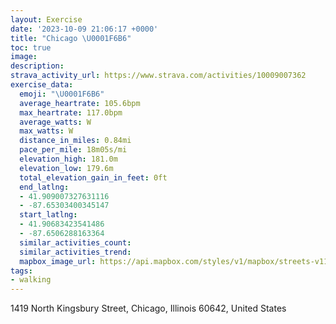 ```yaml
---
layout: Exercise
date: '2023-10-09 21:06:17 +0000'
title: "Chicago \U0001F6B6"
toc: true
image:
description:
strava_activity_url: https://www.strava.com/activities/10009007362
exercise_data:
  emoji: "\U0001F6B6"
  average_heartrate: 105.6bpm
  max_heartrate: 117.0bpm
  average_watts: W
  max_watts: W
  distance_in_miles: 0.84mi
  pace_per_mile: 18m05s/mi
  elevation_high: 181.0m
  elevation_low: 179.6m
  total_elevation_gain_in_feet: 0ft
  end_latlng:
  - 41.909007327631116
  - -87.65303400345147
  start_latlng:
  - 41.90683423541486
  - -87.6506288163364
  similar_activities_count:
  similar_activities_trend:
  mapbox_image_url: https://api.mapbox.com/styles/v1/mapbox/streets-v11/static/path-5+787af2-1.0(shx~Fbs~uOuAdAGLMH%5DP%5BOYDYA%5DF%7B%40BOCOBaAEe%40%3FUFS%40k%40Ci%40%40kAE%5DHYBGCAE%40KCO%40e%40If%40DXKBCCAGD%5BCED%5C%3FJL%40De%40ESGG%40HGJNAYJ%40AFB%40C%40u%40ANJ%5E%3F%60%40DD%5C%40XG%60%40DPEtAB%60%40AV%40),pin-s-s+e5b22e(-87.6525,41.90874),pin-s-f+89ae00(-87.65305000000002,41.91101999999998)/auto/800x800?access_token=pk.eyJ1Ijoiam9zaGJlY2ttYW4iLCJhIjoiY205eWR2aDd1MWZ6djJrbXc4a3M0bWZleiJ9.XiG9OWkNcZk2QzjJbxLB4A
tags:
- walking
---
```




1419 North Kingsbury Street, Chicago, Illinois 60642, United States
